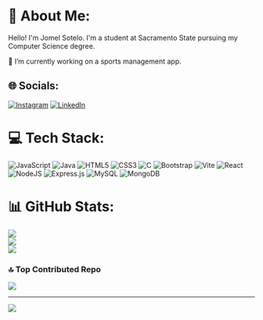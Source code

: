 # 💫 About Me:
Hello! I'm Jomel Sotelo. I'm a student at Sacramento State pursuing my Computer Science degree.

🔭 I’m currently working on a sports management app.

## 🌐 Socials:
[![Instagram](https://img.shields.io/badge/Instagram-%23E4405F.svg?logo=Instagram&logoColor=white)](https://instagram.com/jomel.sotelo) [![LinkedIn](https://img.shields.io/badge/LinkedIn-%230077B5.svg?logo=linkedin&logoColor=white)](https://linkedin.com/in/jomelsotelo) 

# 💻 Tech Stack:
![JavaScript](https://img.shields.io/badge/javascript-%23323330.svg?style=for-the-badge&logo=javascript&logoColor=%23F7DF1E) ![Java](https://img.shields.io/badge/java-%23ED8B00.svg?style=for-the-badge&logo=openjdk&logoColor=white) ![HTML5](https://img.shields.io/badge/html5-%23E34F26.svg?style=for-the-badge&logo=html5&logoColor=white) ![CSS3](https://img.shields.io/badge/css3-%231572B6.svg?style=for-the-badge&logo=css3&logoColor=white) ![C](https://img.shields.io/badge/c-%2300599C.svg?style=for-the-badge&logo=c&logoColor=white) ![Bootstrap](https://img.shields.io/badge/bootstrap-%238511FA.svg?style=for-the-badge&logo=bootstrap&logoColor=white) ![Vite](https://img.shields.io/badge/vite-%23646CFF.svg?style=for-the-badge&logo=vite&logoColor=white) ![React](https://img.shields.io/badge/react-%2320232a.svg?style=for-the-badge&logo=react&logoColor=%2361DAFB) ![NodeJS](https://img.shields.io/badge/node.js-6DA55F?style=for-the-badge&logo=node.js&logoColor=white) ![Express.js](https://img.shields.io/badge/express.js-%23404d59.svg?style=for-the-badge&logo=express&logoColor=%2361DAFB) ![MySQL](https://img.shields.io/badge/mysql-%2300000f.svg?style=for-the-badge&logo=mysql&logoColor=white) ![MongoDB](https://img.shields.io/badge/MongoDB-%234ea94b.svg?style=for-the-badge&logo=mongodb&logoColor=white)
# 📊 GitHub Stats:
![](https://github-readme-stats.vercel.app/api?username=jomelsotelo&theme=midnight-purple&hide_border=false&include_all_commits=true&count_private=true)<br/>
![](https://github-readme-streak-stats.herokuapp.com/?user=jomelsotelo&theme=midnight-purple&hide_border=false)<br/>
![](https://github-readme-stats.vercel.app/api/top-langs/?username=jomelsotelo&theme=midnight-purple&hide_border=false&include_all_commits=true&count_private=true&layout=compact)

### 🔝 Top Contributed Repo
![](https://github-contributor-stats.vercel.app/api?username=jomelsotelo&limit=5&theme=tokyonight&combine_all_yearly_contributions=true)

---
[![](https://visitcount.itsvg.in/api?id=jomelsotelo&icon=3&color=6)](https://visitcount.itsvg.in)

<!-- Proudly created with GPRM ( https://gprm.itsvg.in ) -->
